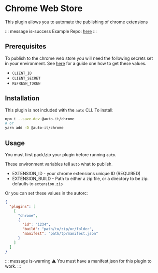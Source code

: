 # Chrome Web Store

This plugin allows you to automate the publishing of chrome extensions

::: message is-success
Example Repo: [here](https://github.com/hipstersmoothie/auto-chrome)
:::

## Prerequisites

To publish to the chrome web store you will need the following secrets set in your environment. See [here](https://github.com/DrewML/chrome-webstore-upload/blob/master/How%20to%20generate%20Google%20API%20keys.md) for a guide one how to get these values.

- `CLIENT_ID`
- `CLIENT_SECRET`
- `REFRESH_TOKEN`

## Installation

This plugin is not included with the `auto` CLI. To install:

```sh
npm i --save-dev @auto-it/chrome
# or
yarn add -D @auto-it/chrome
```

## Usage

You must first pack/zip your plugin before running `auto`.

These environment variables tell `auto` what to publish.

- EXTENSION_ID - your chrome extensions unique ID (REQUIRED)
- EXTENSION_BUILD - Path to either a zip file, or a directory to be zip. defaults to `extension.zip`

Or you can set these values in the autorc:

```json
{
  "plugins": [
    [
      "chrome",
      {
        "id": "1234",
        "build": "path/to/zip/or/folder",
        "manifest": "path/tp/manifest.json"
      }
    ]
  ]
}
```

::: message is-warning
:warning: You must have a manifest.json for this plugin to work.
:::
